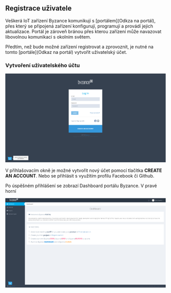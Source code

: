 ## Registrace uživatele

Veškerá IoT zařízení Byzance komunikují s [portálem](Odkza na portál), přes který se připojená zařízení konfigurují, programují a provádí jejich aktualizace. Portál je zároveň bránou přes kterou zařízení může navazovat libovolnou komunikaci s okolním světem.

Předtím, než bude možné zařízení registrovat a zprovoznit, je nutné na tomto [portále](Odkaz na portál) vytvořit uživatelský účet. 

### Vytvoření uživatelského účtu 

![](/images/zaciname/login.PNG)

V přihlašovacím okně je možné vytvořit nový účet pomocí tlačítka **CREATE AN ACCOUNT**. Nebo se přihlásit s využitím profilu Facebook či Github. 

Po úspěšném přihlášení se zobrazí Dashboard portálu Byzance. V pravé horní 








![](/images/zaciname/dashboard.PNG)
